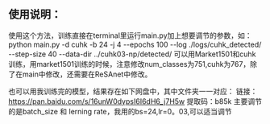 ## 使用说明：
使用这个方法，训练直接在terminal里运行main.py加上想要调节的参数，如：
python main.py -d cuhk -b 24 -j 4 --epochs 100 --log ./logs/cuhk_detected/ --step-size 40 --data-dir ../cuhk03-np/detected/
可以用Market1501和cuhk训练，用market1501训练的时候，注意修改num_classes为751,cuhk为767，除了在main中修改，还需要在ReSAnet中修改。

也可以用我训练完的模型，结果存在如下网盘中，其中文件夹一一对应：
链接：https://pan.baidu.com/s/16unW0dypsI6I6dH6_j7H5w 
提取码：b85k 
主要调节的是batch_size 和 lerning rate，我用的bs=24,lr=0。03,可以适当调节

